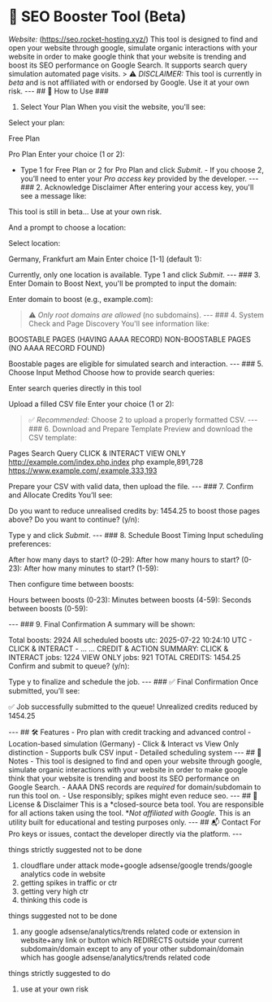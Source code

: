 # 🚀 SEO Booster Tool (Beta) 
*Website:* (https://seo.rocket-hosting.xyz/)
This tool is designed to find and open your website through google, simulate organic interactions with your website in order to make google think that your website is trending and boost its SEO performance on Google Search. It supports search query simulation automated page visits. > ⚠ *DISCLAIMER:* This tool is currently in *beta* and is not affiliated with or endorsed by Google. Use it at your own risk.
 --- ## 🔧 How to Use ### 
1. Select Your Plan When you visit the website, you'll see: 

Select your plan:

Free Plan

Pro Plan
Enter your choice (1 or 2):

- Type 1 for Free Plan or 2 for Pro Plan and click *Submit*. - If you choose 2, you’ll need to enter your *Pro access key* provided by the developer. --- ### 2. Acknowledge Disclaimer After entering your access key, you'll see a message like: 

This tool is still in beta... Use at your own risk.

And a prompt to choose a location: 

Select location:

Germany, Frankfurt am Main
Enter choice [1-1] (default 1):

Currently, only one location is available. Type 1 and click *Submit*. --- ### 3. Enter Domain to Boost Next, you'll be prompted to input the domain: 

Enter domain to boost (e.g., example.com):

> ⚠ *Only root domains are allowed* (no subdomains). --- ### 4. System Check and Page Discovery You'll see information like: 

BOOSTABLE PAGES (HAVING AAAA RECORD)
NON-BOOSTABLE PAGES (NO AAAA RECORD FOUND)

Boostable pages are eligible for simulated search and interaction. --- ### 5. Choose Input Method Choose how to provide search queries: 

Enter search queries directly in this tool

Upload a filled CSV file
Enter your choice (1 or 2):

> ✅ *Recommended:* Choose 2 to upload a properly formatted CSV. --- ### 6. Download and Prepare Template Preview and download the CSV template: 

Pages
Search Query
CLICK & INTERACT
VIEW ONLY
http://example.com/index.php,index php example,891,728
https://www.example.com/,example,333,193

Prepare your CSV with valid data, then upload the file. --- ### 7. Confirm and Allocate Credits You’ll see: 

Do you want to reduce unrealised credits by: 1454.25 to boost those pages above?
Do you want to continue? (y/n):

Type y and click *Submit*. --- ### 8. Schedule Boost Timing Input scheduling preferences: 

After how many days to start? (0-29):
After how many hours to start? (0-23):
After how many minutes to start? (1-59):

Then configure time between boosts: 

Hours between boosts (0-23):
Minutes between boosts (4-59):
Seconds between boosts (0-59):

--- ### 9. Final Confirmation A summary will be shown: 

Total boosts: 2924
All scheduled boosts utc:
2025-07-22 10:24:10 UTC - CLICK & INTERACT - ...
...
CREDIT & ACTION SUMMARY:
CLICK & INTERACT jobs: 1224
VIEW ONLY jobs: 921
TOTAL CREDITS: 1454.25
Confirm and submit to queue? (y/n):

Type y to finalize and schedule the job. --- ### ✅ Final Confirmation Once submitted, you’ll see: 

✅ Job successfully submitted to the queue!
Unrealized credits reduced by 1454.25

--- ## 🛠 Features - Pro plan with credit tracking and advanced control - Location-based simulation (Germany) - Click & Interact vs View Only distinction - Supports bulk CSV input - Detailed scheduling system --- ## 🧠 Notes - This tool is designed to find and open your website through google, simulate organic interactions with your website in order to make google think that your website is trending and boost its SEO performance on Google Search. - AAAA DNS records are *required* for domain/subdomain to run this tool on. - Use responsibly; spikes might even reduce seo. --- ## 🧾 License & Disclaimer This is a *closed-source beta tool. You are responsible for all actions taken using the tool. **Not affiliated with Google.* This is an utility built for educational and testing purposes only. --- ## 📬 Contact For Pro keys or issues, contact the developer directly via the platform. --- 



things strictly suggested not to be done
1. cloudflare under attack mode+google adsense/google trends/google analytics code in website
2. getting spikes in traffic or ctr
3. getting very high ctr
4. thinking this code is 


things suggested not to be done
1. any google adsense/analytics/trends related code or extension in website+any link or button which REDIRECTS outside your current subdomain/domain except to any of your other subdomain/domain which has google adsense/analytics/trends related code

things strictly suggested to do
1. use at your own risk



